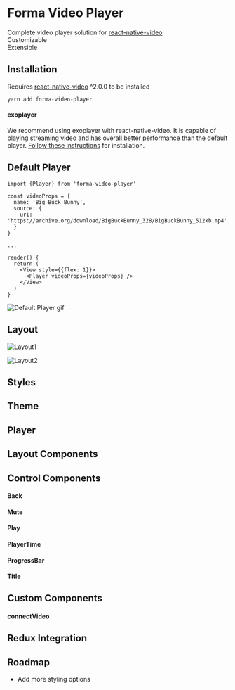 Forma Video Player
===================

Complete video player solution for [react-native-video](https://github.com/react-native-community/react-native-video)  
Customizable  
Extensible

## Installation
Requires [react-native-video](https://github.com/react-native-community/react-native-video) ^2.0.0 to be installed
```
yarn add forma-video-player
```

#### exoplayer
We recommend using exoplayer with react-native-video. It is capable of playing streaming video and has overall better performance than the default player. [Follow these instructions](https://github.com/react-native-community/react-native-video/issues/668#issuecomment-312383674) for installation.

## Default Player
```
import {Player} from 'forma-video-player'

const videoProps = {
  name: 'Big Buck Bunny',
  source: {
    uri: 'https://archive.org/download/BigBuckBunny_328/BigBuckBunny_512kb.mp4'
  }
}

...

render() {
  return (
    <View style={{flex: 1}}>
      <Player videoProps={videoProps} />
    </View>
  )
}

```

![Default Player gif](https://github.com/forma-exacta/forma-video-player/blob/master/docs/default_player.gif)

## Layout
![Layout1](https://github.com/forma-exacta/forma-video-player/tree/master/docs/layout1.png)

![Layout2](https://github.com/forma-exacta/forma-video-player/tree/master/docs/layout2.png)

## Styles

## Theme

## Player

## Layout Components

## Control Components

#### Back

#### Mute

#### Play

#### PlayerTime

#### ProgressBar

#### Title

## Custom Components

#### connectVideo

## Redux Integration

## Roadmap
* Add more styling options

